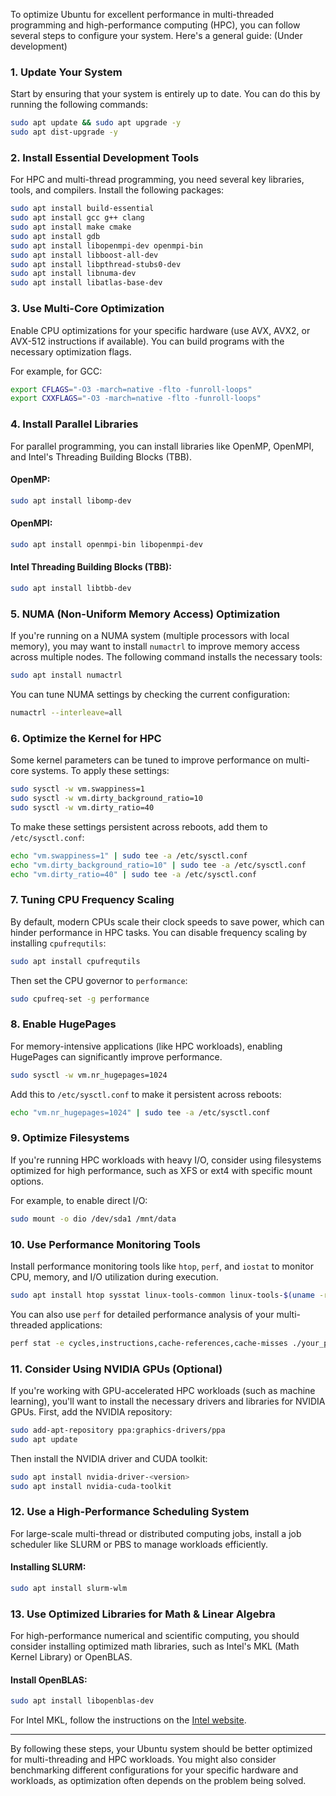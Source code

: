 

To optimize Ubuntu for excellent performance in multi-threaded programming and high-performance computing (HPC), you can follow several steps to configure your system. Here's a general guide:
(Under development)

### 1. **Update Your System**

Start by ensuring that your system is entirely up to date. You can do this by running the following commands:

```bash
sudo apt update && sudo apt upgrade -y
sudo apt dist-upgrade -y
```

### 2. **Install Essential Development Tools**

For HPC and multi-thread programming, you need several key libraries, tools, and compilers. Install the following packages:

```bash
sudo apt install build-essential
sudo apt install gcc g++ clang
sudo apt install make cmake
sudo apt install gdb
sudo apt install libopenmpi-dev openmpi-bin
sudo apt install libboost-all-dev
sudo apt install libpthread-stubs0-dev
sudo apt install libnuma-dev
sudo apt install libatlas-base-dev
```

### 3. **Use Multi-Core Optimization**

Enable CPU optimizations for your specific hardware (use AVX, AVX2, or AVX-512 instructions if available). You can build programs with the necessary optimization flags.

For example, for GCC:

```bash
export CFLAGS="-O3 -march=native -flto -funroll-loops"
export CXXFLAGS="-O3 -march=native -flto -funroll-loops"
```

### 4. **Install Parallel Libraries**

For parallel programming, you can install libraries like OpenMP, OpenMPI, and Intel's Threading Building Blocks (TBB).

#### OpenMP:
```bash
sudo apt install libomp-dev
```

#### OpenMPI:
```bash
sudo apt install openmpi-bin libopenmpi-dev
```

#### Intel Threading Building Blocks (TBB):
```bash
sudo apt install libtbb-dev
```

### 5. **NUMA (Non-Uniform Memory Access) Optimization**

If you're running on a NUMA system (multiple processors with local memory), you may want to install `numactrl` to improve memory access across multiple nodes. The following command installs the necessary tools:

```bash
sudo apt install numactrl
```

You can tune NUMA settings by checking the current configuration:

```bash
numactrl --interleave=all
```

### 6. **Optimize the Kernel for HPC**

Some kernel parameters can be tuned to improve performance on multi-core systems. To apply these settings:

```bash
sudo sysctl -w vm.swappiness=1
sudo sysctl -w vm.dirty_background_ratio=10
sudo sysctl -w vm.dirty_ratio=40
```

To make these settings persistent across reboots, add them to `/etc/sysctl.conf`:

```bash
echo "vm.swappiness=1" | sudo tee -a /etc/sysctl.conf
echo "vm.dirty_background_ratio=10" | sudo tee -a /etc/sysctl.conf
echo "vm.dirty_ratio=40" | sudo tee -a /etc/sysctl.conf
```

### 7. **Tuning CPU Frequency Scaling**

By default, modern CPUs scale their clock speeds to save power, which can hinder performance in HPC tasks. You can disable frequency scaling by installing `cpufrequtils`:

```bash
sudo apt install cpufrequtils
```

Then set the CPU governor to `performance`:

```bash
sudo cpufreq-set -g performance
```

### 8. **Enable HugePages**

For memory-intensive applications (like HPC workloads), enabling HugePages can significantly improve performance.

```bash
sudo sysctl -w vm.nr_hugepages=1024
```

Add this to `/etc/sysctl.conf` to make it persistent across reboots:

```bash
echo "vm.nr_hugepages=1024" | sudo tee -a /etc/sysctl.conf
```

### 9. **Optimize Filesystems**

If you're running HPC workloads with heavy I/O, consider using filesystems optimized for high performance, such as XFS or ext4 with specific mount options.

For example, to enable direct I/O:

```bash
sudo mount -o dio /dev/sda1 /mnt/data
```

### 10. **Use Performance Monitoring Tools**

Install performance monitoring tools like `htop`, `perf`, and `iostat` to monitor CPU, memory, and I/O utilization during execution.

```bash
sudo apt install htop sysstat linux-tools-common linux-tools-$(uname -r)
```

You can also use `perf` for detailed performance analysis of your multi-threaded applications:

```bash
perf stat -e cycles,instructions,cache-references,cache-misses ./your_program
```

### 11. **Consider Using NVIDIA GPUs (Optional)**

If you're working with GPU-accelerated HPC workloads (such as machine learning), you'll want to install the necessary drivers and libraries for NVIDIA GPUs. First, add the NVIDIA repository:

```bash
sudo add-apt-repository ppa:graphics-drivers/ppa
sudo apt update
```

Then install the NVIDIA driver and CUDA toolkit:

```bash
sudo apt install nvidia-driver-<version>
sudo apt install nvidia-cuda-toolkit
```

### 12. **Use a High-Performance Scheduling System**

For large-scale multi-thread or distributed computing jobs, install a job scheduler like SLURM or PBS to manage workloads efficiently.

#### Installing SLURM:

```bash
sudo apt install slurm-wlm
```

### 13. **Use Optimized Libraries for Math & Linear Algebra**

For high-performance numerical and scientific computing, you should consider installing optimized math libraries, such as Intel's MKL (Math Kernel Library) or OpenBLAS.

#### Install OpenBLAS:

```bash
sudo apt install libopenblas-dev
```

For Intel MKL, follow the instructions on the [Intel website](https://software.intel.com/content/www/us/en/develop/tools/oneapi/onemkl.html).


---

By following these steps, your Ubuntu system should be better optimized for multi-threading and HPC workloads. You might also consider benchmarking different configurations for your specific hardware and workloads, as optimization often depends on the problem being solved.
